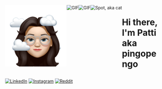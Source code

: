 
<div>
    <img src="HappyPlaceSticker.PNG" width="200" height="200" alt="memoji" style="float: left;">
    <img alt="GIF" src="https://media.giphy.com/media/wwg1suUiTbCY8H8vIA/giphy-downsized-large.gif" height="200" style="float: left;">
    <img alt="GIF" src="https://media.giphy.com/media/QzmG5IUWtuZxQTeRfm/giphy.gif" height="200" style="float: left;">
    <img alt="Spot, aka cat" src="SpotEcke.png" height="200" style="float: left;" />
</div>


# Hi there, I'm Patti aka pingopengo
##

<a href="https://www.linkedin.com/in/patricia-vernau-a71b4b228/" target="_blank">
    <img src="https://img.shields.io/badge/-LinkedIn-0077B5?style=flat&logo=Linkedin&logoColor=white" alt="LinkedIn"></a>
<a href="https://www.instagram.com/pingopengo/" target="_blank">
    <img src="https://img.shields.io/badge/-Instagram-E4405F?style=flat&logo=Instagram&logoColor=white" alt="Instagram"></a>
<a href="https://www.reddit.com/user/pingopengo" target="_blank">
    <img src="https://img.shields.io/badge/-Reddit-FF4500?style=flat&logo=Reddit&logoColor=white" alt="Reddit"></a> 
